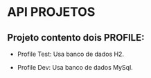 # API PROJETOS

## Projeto contento dois PROFILE:
  - Profile Test:
  Usa banco de dados H2.
 
  - Profile Dev:
  Usa banco de dados MySql. 
